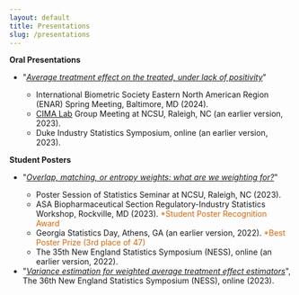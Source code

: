 ```yaml
---
layout: default
title: Presentations
slug: /presentations
---
```


<b> Oral Presentations </b> 

<ul>
   <li> "<a href="https://yiliu1998.github.io/slides/ENAR_2024_Oral.pdf" target="_blank"><em>Average treatment effect on the treated, under lack of positivity</em></a>"</li>
     <ul>
      <li> International Biometric Society Eastern North American Region (ENAR) Spring Meeting, Baltimore, MD (2024). </li>
      <li> <a href="https://shuyang.wordpress.ncsu.edu/cima-lab/" target="_blank">CIMA Lab</a> Group Meeting at NCSU, Raleigh, NC (an earlier version, 2023). </li>
      <li> Duke Industry Statistics Symposium, online (an earlier version, 2023). </li>
     </ul>
</ul>

<b> Student Posters </b>
<ul>
  <li>"<a href="https://yiliu1998.github.io/poster/OWWWF_Poster.pdf" target="_blank"><em>Overlap, matching, or entropy weights: what are we weighting for?</em></a>"</li>
  <ul>
      <li> Poster Session of Statistics Seminar at NCSU, Raleigh, NC (2023). </li>
      <li> ASA Biopharmaceutical Section Regulatory-Industry Statistics Workshop, Rockville, MD (2023). <font color="#de6407"> *Student Poster Recognition Award</font> </li>
      <li> Georgia Statistics Day, Athens, GA (an earlier version, 2022). <font color="#de6407"> *Best Poster Prize (3rd place of 47)</font> </li>
      <li> The 35th New England Statistics Symposium (NESS), online (an earlier version, 2022). </li>
  </ul>  
  <li> "<a href="https://yiliu1998.github.io/slides/NESS_2023_Poster.pdf" target="_blank"><em>Variance estimation for weighted average treatment effect estimators</em></a>", The 36th New England Statistics Symposium (NESS), online (2023). </li>
</ul>
